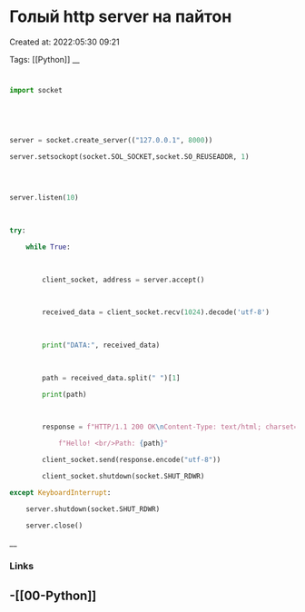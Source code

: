 # Голый http server на пайтон

Created at: 2022:05:30 09:21

Tags: [[Python]]
__ 

#
``` python 
import socket

  
  
  

server = socket.create_server(("127.0.0.1", 8000))

server.setsockopt(socket.SOL_SOCKET,socket.SO_REUSEADDR, 1)

  
  

server.listen(10)

  

try:

    while True:

  

        client_socket, address = server.accept()

  

        received_data = client_socket.recv(1024).decode('utf-8')

  

        print("DATA:", received_data)

  

        path = received_data.split(" ")[1]

        print(path)

  

        response = f"HTTP/1.1 200 OK\nContent-Type: text/html; charset=utf-8\n\n "\

            f"Hello! <br/>Path: {path}"

        client_socket.send(response.encode("utf-8"))

        client_socket.shutdown(socket.SHUT_RDWR)

except KeyboardInterrupt:

    server.shutdown(socket.SHUT_RDWR)

    server.close()

```

__

### Links
-[[00-Python]]
-